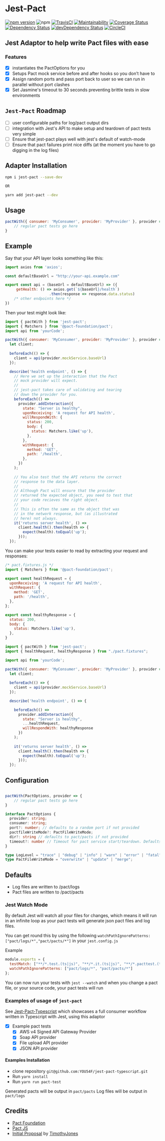 # Jest-Pact

[![npm version](https://badge.fury.io/js/jest-pact.svg)](https://badge.fury.io/js/jest-pact)
![npm](https://img.shields.io/npm/dm/jest-pact.svg)
[![TravisCI](https://travis-ci.org/YOU54F/jest-pact.svg?branch=master)](https://travis-ci.org/YOU54F/jest-pact)
[![Maintainability](https://api.codeclimate.com/v1/badges/4ad6c94892c6704253ca/maintainability)](https://codeclimate.com/github/YOU54F/jest-pact/maintainability)
[![Coverage Status](https://coveralls.io/repos/github/YOU54F/jest-pact/badge.svg)](https://coveralls.io/github/YOU54F/jest-pact)
[![Dependency Status](https://img.shields.io/david/you54f/jest-pact.svg?style=flat-square)](https://david-dm.org/you54f/jest-pact)
[![devDependency Status](https://img.shields.io/david/dev/you54f/jest-pact.svg?style=flat-square)](https://david-dm.org/you54f/jest-pact#info=devDependencies)
[![CircleCI](https://circleci.com/gh/YOU54F/jest-pact.svg?style=svg)](https://circleci.com/gh/YOU54F/jest-pact)

## Jest Adaptor to help write Pact files with ease

### Features

- [x] instantiates the PactOptions for you
- [x] Setups Pact mock service before and after hooks so you don’t have to
- [x] Assign random ports and pass port back to user so we can run in parallel without port clashes
- [x] Set Jasmine's timeout to 30 seconds preventing brittle tests in slow environments 

## `Jest-Pact` Roadmap

- [ ] user configurable paths for log/pact output dirs
- [ ] integration with Jest's API to make setup and teardown of pact tests very simple
- [ ] Ensure that jest-pact plays well with jest's default of watch-mode
- [ ] Ensure that pact failures print nice diffs (at the moment you have to go digging in the log files)

## Adapter Installation

```sh
npm i jest-pact --save-dev

OR

yarn add jest-pact --dev
```

## Usage

```js
pactWith({ consumer: 'MyConsumer', provider: 'MyProvider' }, provider => {
    // regular pact tests go here
}
```

## Example

Say that your API layer looks something like this:

```js
import axios from 'axios';

const defaultBaseUrl = "http://your-api.example.com"

export const api = (baseUrl = defaultBaseUrl) => ({
     getHealth: () => axios.get(`${baseUrl}/health`)
                    .then(response => response.data.status)
    /* other endpoints here */
})
```

Then your test might look like:

```js
import { pactWith } from 'jest-pact';
import { Matchers } from '@pact-foundation/pact';
import api from 'yourCode';

pactWith({ consumer: 'MyConsumer', provider: 'MyProvider' }, provider => {
  let client;
  
  beforeEach(() => {
    client = api(provider.mockService.baseUrl)
  });

  describe('health endpoint', () => {
    // Here we set up the interaction that the Pact
    // mock provider will expect.
    //
    // jest-pact takes care of validating and tearing 
    // down the provider for you. 
    beforeEach(() =>
      provider.addInteraction({
        state: "Server is healthy",
        uponReceiving: 'A request for API health',
        willRespondWith: {
          status: 200,
          body: {
            status: Matchers.like('up'),
          },
        },
        withRequest: {
          method: 'GET',
          path: '/health',
        },
      })
    );
    
    // You also test that the API returns the correct 
    // response to the data layer. 
    //
    // Although Pact will ensure that the provider
    // returned the expected object, you need to test that
    // your code recieves the right object.
    //
    // This is often the same as the object that was 
    // in the network response, but (as illustrated 
    // here) not always.
    it('returns server health', () =>
      client.health().then(health => {
        expect(health).toEqual('up');
      }));
  });

```

You can make your tests easier to read by extracting your request and responses:


```js
/* pact.fixtures.js */
import { Matchers } from '@pact-foundation/pact';

export const healthRequest = {
  uponReceiving: 'A request for API health',
  withRequest: {
    method: 'GET',
    path: '/health',
  },
};

export const healthyResponse = {
  status: 200,
  body: {
    status: Matchers.like('up'),
  },
} 
```


```js
import { pactWith } from 'jest-pact';
import { healthRequest, healthyResponse } from "./pact.fixtures";

import api from 'yourCode';

pactWith({ consumer: 'MyConsumer', provider: 'MyProvider' }, provider => {
  let client;
  
  beforeEach(() => {
    client = api(provider.mockService.baseUrl)
  });

  describe('health endpoint', () => {

    beforeEach(() =>
      provider.addInteraction({
        state: "Server is healthy",
        ...healthRequest,
        willRespondWith: healthyResponse
      })
    );
    
    it('returns server health', () =>
      client.health().then(health => {
        expect(health).toEqual('up');
      }));
  });
```


## Configuration

```ts

pactWith(PactOptions, provider => {
    // regular pact tests go here
}

interface PactOptions {
  provider: string;
  consumer: string;
  port?: number; // defaults to a random port if not provided
  pactfileWriteMode?: PactFileWriteMode;
  dir?: string // defaults to pact/pacts if not provided
  timeout?: number // Timeout for pact service start/teardown. Defaults to 30 seconds.
}

type LogLevel = "trace" | "debug" | "info" | "warn" | "error" | "fatal";
type PactFileWriteMode = "overwrite" | "update" | "merge";

```

## Defaults

- Log files are written to /pact/logs
- Pact files are written to /pact/pacts


### Jest Watch Mode

By default Jest will watch all your files for changes, which means it will run in an infinite loop as your pact tests will generate json pact files and log files.

You can get round this by using the following `watchPathIgnorePatterns: ["pact/logs/*","pact/pacts/*"]` in your `jest.config.js`

Example

```js
module.exports = {
  testMatch: ["**/*.test.(ts|js)", "**/*.it.(ts|js)", "**/*.pacttest.(ts|js)"],
  watchPathIgnorePatterns: ["pact/logs/*", "pact/pacts/*"]
};
```

You can now run your tests with `jest --watch` and when you change a pact file, or your source code, your pact tests will run

### Examples of usage of `jest-pact`

See [Jest-Pact-Typescript](https://github.com/YOU54F/jest-pact-typescript) which showcases a full consumer workflow written in Typescript with Jest, using this adaptor

- [x] Example pact tests
  - [x] AWS v4 Signed API Gateway Provider
  - [x] Soap API provider
  - [x] File upload API provider
  - [x] JSON API provider

#### Examples Installation

- clone repository `git@github.com:YOU54F/jest-pact-typescript.git`
- Run `yarn install`
- Run `yarn run pact-test`

Generated pacts will be output in `pact/pacts`
Log files will be output in `pact/logs`

## Credits

- [Pact Foundation](https://github.com/pact-foundation)
- [Pact JS](https://github.com/pact-foundation/pact-js)
- [Initial Proposal](https://github.com/pact-foundation/pact-js/issues/215#issuecomment-437237669) by [TimothyJones](https://github.com/TimothyJones)
